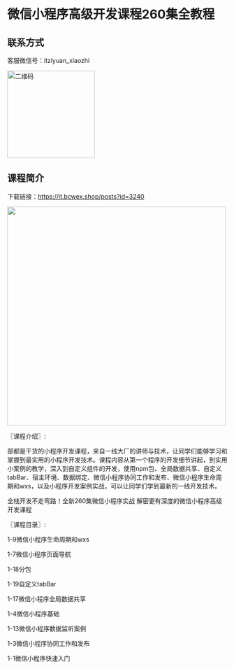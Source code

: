 # 微信小程序高级开发课程260集全教程

## 联系方式

客服微信号：itziyuan_xiaozhi

<img src="https://ziyuanyun.oss-cn-guangzhou.aliyuncs.com/common/20240614073449/666b82192834a.jpg" width="200" height="200" alt="二维码">

## 课程简介

下载链接：https://it.bcwex.shop/posts?id=3240

<img src="https://ziyuanyun.oss-cn-guangzhou.aliyuncs.com/yun/20240515185059/664493938e0c1.jpg" width="500" alt="">

  〖课程介绍〗:

 部都是干货的小程序开发课程，来自一线大厂的讲师与技术，让同学们能够学习和掌握到最实用的小程序开发技术。课程内容从第一个程序的开发细节讲起，到实用小案例的教学，深入到自定义组件的开发，使用npm包、全局数据共享、自定义tabBar、宿主环境、数据绑定、微信小程序协同工作和发布、微信小程序生命周期和wxs，以及小程序开发案例实战，可以让同学们学到最新的一线开发技术。

 全栈开发不走弯路！全新260集微信小程序实战 解密更有深度的微信小程序高级开发课程



 〖课程目录〗:

 1-9微信小程序生命周期和wxs

 1-7微信小程序页面导航

 1-18分包

 1-19自定义tabBar

 1-17微信小程序全局数据共享

 1-4微信小程序基础

 1-13微信小程序数据监听案例

 1-3微信小程序协同工作和发布

 1-1微信小程序快速入门

  